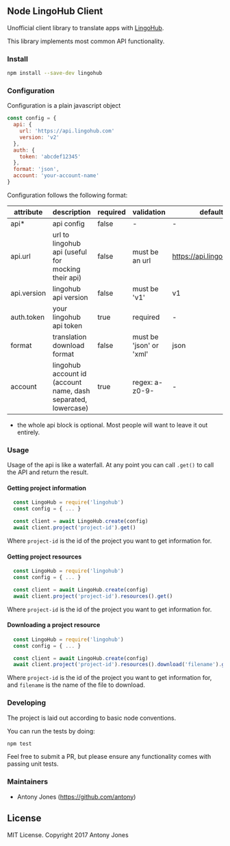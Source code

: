 ## Node LingoHub Client

Unofficial client library to translate apps with [LingoHub](https://lingohub.com/).

This library implements most common API functionality.

### Install

``` bash
npm install --save-dev lingohub
```

### Configuration

Configuration is a plain javascript object
```javascript
const config = {
  api: {
    url: 'https://api.lingohub.com'
    version: 'v2'
  },
  auth: {
    token: 'abcdef12345'
  },
  format: 'json',
  account: 'your-account-name'
}
```

Configuration follows the following format:

| attribute   	| description                                                   	| required 	| validation              	| default                  	|
|-------------	|---------------------------------------------------------------	|----------	|-------------------------	|--------------------------	|
| api*        	| api config                                                    	| false    	| -                       	| -                        	|
| api.url     	| url to lingohub api (useful for mocking their api)            	| false    	| must be an url          	| https://api.lingohub.com 	|
| api.version 	| lingohub api version                                          	| false    	| must be 'v1'            	| v1                       	|
| auth.token  	| your lingohub api token                                       	| true     	| required                	| -                        	|
| format      	| translation download format                                   	| false    	| must be 'json' or 'xml' 	| json                     	|
| account     	| lingohub account id (account name, dash separated, lowercase) 	| true     	| regex: a-z0-9-          	| -                        	|

* the whole api block is optional. Most people will want to leave it out entirely.

### Usage

Usage of the api is like a waterfall. At any point you can call `.get()` to call the API and return the result.

#### Getting project information

```javascript
  const LingoHub = require('lingohub')
  const config = { ... }

  const client = await LingoHub.create(config)
  await client.project('project-id').get()
```

Where `project-id` is the id of the project you want to get information for.

#### Getting project resources

```javascript
  const LingoHub = require('lingohub')
  const config = { ... }

  const client = await LingoHub.create(config)
  await client.project('project-id').resources().get()
```

Where `project-id` is the id of the project you want to get information for.

#### Downloading a project resource

```javascript
  const LingoHub = require('lingohub')
  const config = { ... }

  const client = await LingoHub.create(config)
  await client.project('project-id').resources().download('filename').get()
```

Where `project-id` is the id of the project you want to get information for, and `filename` is the name of the file to download.

### Developing

The project is laid out according to basic node conventions.

You can run the tests by doing:

```bash
npm test
```

Feel free to submit a PR, but please ensure any functionality comes with passing unit tests.

### Maintainers

* Antony Jones (https://github.com/antony)

## License

MIT License. Copyright 2017 Antony Jones
